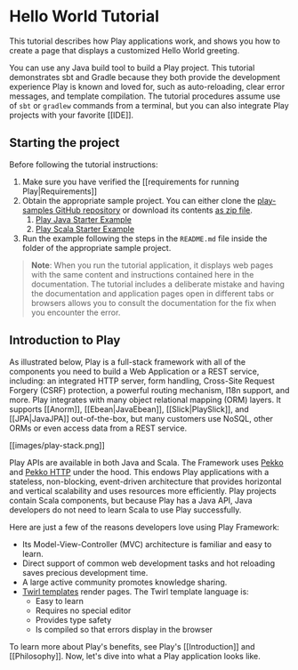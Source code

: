 <!--- Copyright (C) from 2022 The Play Framework Contributors <https://github.com/playframework>, 2011-2021 Lightbend Inc. <https://www.lightbend.com> -->

# Hello World Tutorial

This tutorial describes how Play applications work, and shows you how to create a page that displays a customized Hello World greeting. 

You can use any Java build tool to build a Play project. This tutorial demonstrates sbt and Gradle because they both provide the development experience Play is known and loved for, such as auto-reloading, clear error messages, and template compilation. The tutorial procedures assume use of `sbt` or `gradlew` commands from a terminal, but you can also integrate Play projects with your favorite [[IDE]].

## Starting the project

Before following the tutorial instructions:

1. Make sure you have verified the [[requirements for running Play|Requirements]]
1. Obtain the appropriate sample project. You can either clone the [play-samples GitHub repository](https://github.com/playframework/play-samples) or download its contents [as zip file](https://github.com/playframework/play-samples/archive/refs/heads/2.9.x.zip).
    1. [Play Java Starter Example](https://github.com/playframework/play-samples/tree/2.9.x/play-java-starter-example)
    1. [Play Scala Starter Example](https://github.com/playframework/play-samples/tree/2.9.x/play-scala-starter-example)
1. Run the example following the steps in the `README.md` file inside the folder of the appropriate sample project.

 
> **Note**: When you run the tutorial application, it displays web pages with the same content and instructions contained here in the documentation. The tutorial includes a deliberate mistake and having the documentation and application pages open in different tabs or browsers allows you to consult the documentation for the fix when you encounter the error.

## Introduction to Play

As illustrated below, Play is a full-stack framework with all of the components you need to build a Web Application or a REST service, including: an integrated HTTP server, form handling, Cross-Site Request Forgery (CSRF) protection, a powerful routing mechanism, I18n support, and more. Play integrates with many object relational mapping (ORM) layers. It supports [[Anorm]], [[Ebean|JavaEbean]], [[Slick|PlaySlick]], and [[JPA|JavaJPA]] out-of-the-box, but many customers use NoSQL, other ORMs or even access data from a REST service.

[[images/play-stack.png]]

Play APIs are available in both Java and Scala. The Framework uses [Pekko](https://pekko.apache.org/) and [Pekko HTTP](https://doc.akka.io/docs/akka-http/10.2/index.html) under the hood. This endows Play applications with a stateless, non-blocking, event-driven architecture that provides horizontal and vertical scalability and uses resources more efficiently. Play projects contain Scala components, but because Play has a Java API, Java developers do not need to learn Scala to use Play successfully.

Here are just a few of the reasons developers love using Play Framework:

- Its Model-View-Controller (MVC) architecture is familiar and easy to learn.
- Direct support of common web development tasks and hot reloading saves precious development time.
- A large active community promotes knowledge sharing.
- [Twirl templates](https://github.com/playframework/twirl) render pages. The Twirl template language is:
    - Easy to learn
    - Requires no special editor
    - Provides type safety
    - Is compiled so that errors display in the browser

To learn more about Play's benefits, see Play's [[Introduction]] and [[Philosophy]]. Now, let's dive into what a Play application looks like.
